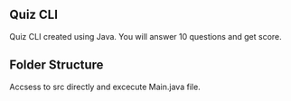 ## Quiz CLI

Quiz CLI created using Java.
You will answer 10 questions and get score.

## Folder Structure

Accsess to src directly and excecute Main.java file.
